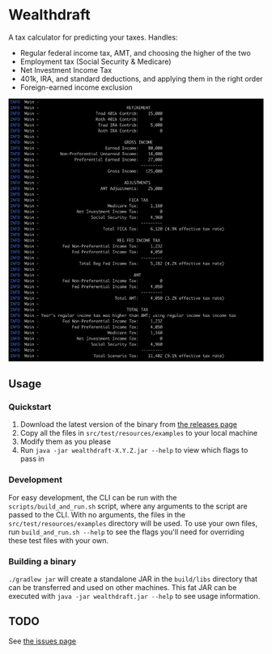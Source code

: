 Wealthdraft
===========
A tax calculator for predicting your taxes. Handles:

* Regular federal income tax, AMT, and choosing the higher of the two
* Employment tax (Social Security & Medicare)
* Net Investment Income Tax
* 401k, IRA, and standard deductions, and applying them in the right order
* Foreign-earned income exclusion

![](images/example.png)

Usage
-----
### Quickstart
1. Download the latest version of the binary from [the releases page](https://github.com/mieubrisse/wealthdraft/releases)
2. Copy all the files in `src/test/resources/examples` to your local machine
3. Modify them as you please
4. Run `java -jar wealthdraft-X.Y.Z.jar --help` to view which flags to pass in

### Development
For easy development, the CLI can be run with the `scripts/build_and_run.sh` script, where any arguments to the script are passed to the CLI. With no arguments, the files in the `src/test/resources/examples` directory will be used. To use your own files, run `build_and_run.sh --help` to see the flags you'll need for overriding these test files with your own.

### Building a binary
`./gradlew jar` will create a standalone JAR in the `build/libs` directory that can be transferred and used on other machines. This fat JAR can be executed with `java -jar wealthdraft.jar --help` to see usage information.

TODO
----
See [the issues page](https://github.com/mieubrisse/wealthdraft/issues)
